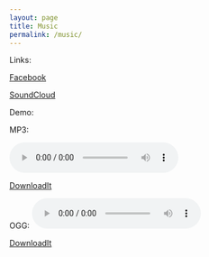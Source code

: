```yaml
---
layout: page
title: Music
permalink: /music/
---
```


Links:

<a href="https://www.facebook.com/McQuenMusic/">Facebook</a>

<a href="https://soundcloud.com/mcquenmusic">SoundCloud</a>

Demo:

MP3:

<audio controls="controls" id="currentSong" src="https://archive.org/download/RyanPCMcQuenJazzDemo/Ryan_PC_McQuen_jazz_please--2017.mp3">Your browser does not support the <code>audio</code> element.  :^(</audio>

<a href="https://archive.org/download/RyanPCMcQuenJazzDemo/Ryan_PC_McQuen_jazz_please--2017.mp3" download>DownloadIt</a>

OGG:
<audio controls="controls" id="currentSong" src="https://archive.org/download/RyanPCMcQuenJazzDemo/Ryan_PC_McQuen_jazz_please--2017.ogg">Your browser does not support the <code>audio</code> element.  :^(</audio>

<a href="https://archive.org/download/RyanPCMcQuenJazzDemo/Ryan_PC_McQuen_jazz_please--2017.ogg" download>DownloadIt</a>
